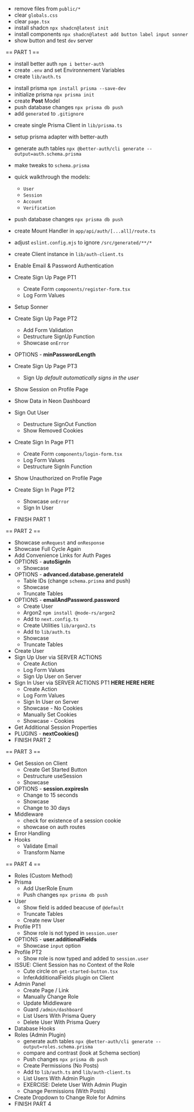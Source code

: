 - remove files from `public/*`
- clear `globals.css`
- clear `page.tsx`
- install shadcn `npx shadcn@latest init`
- install components `npx shadcn@latest add button label input sonner`
- show button and test `dev` server


== PART 1 ==

- install better auth `npm i better-auth`
- create `.env` and set Environnement Variables
- create `lib/auth.ts`
<!-- - setup `postgres` database with `neon.tech` -->
- install prisma `npm install prisma --save-dev`
- initialize prisma `npx prisma init`
- create **Post** Model
- push database changes `npx prisma db push`
- add `generated` to `.gitignore`
<!-- - adjust **scripts** in `package.json` -->

- create single Prisma Client in `lib/prisma.ts`
- setup prisma adapter with better-auth
- generate auth tables `npx @better-auth/cli generate --output=auth.schema.prisma`
- make tweaks to `schema.prisma`
- quick walkthrough the models:
  - `User`
  - `Session`
  - `Account`
  - `Verification`
- push database changes `npx prisma db push`
- create Mount Handler in `app/api/auth/[...all]/route.ts`
- adjust `eslint.config.mjs` to ignore `/src/generated/**/*`
- create Client instance in `lib/auth-client.ts`

- Enable Email & Password Authentication
- Create Sign Up Page PT1
  - Create Form `components/register-form.tsx`
  - Log Form Values
- Setup Sonner
- Create Sign Up Page PT2
  - Add Form Validation
  - Destructure SignUp Function
  - Showcase `onError`
- OPTIONS - **minPasswordLength**
- Create Sign Up Page PT3
  - Sign Up _default automatically signs in the user_
- Show Session on Profile Page
- Show Data in Neon Dashboard
- Sign Out User
  - Destructure SignOut Function
  - Show Removed Cookies
- Create Sign In Page PT1
  - Create Form `components/login-form.tsx`
  - Log Form Values
  - Destructure SignIn Function
- Show Unauthorized on Profile Page
- Create Sign In Page PT2
  - Showcase `onError`
  - Sign In User
- FINISH PART 1

== PART 2 ==

- Showcase `onRequest` and `onResponse`
- Showcase Full Cycle Again
- Add Convenience Links for Auth Pages
- OPTIONS - **autoSignIn**
  - Showcase
- OPTIONS - **advanced.database.generateId**
  - Table IDs (change `schema.prisma` and push)
  - Showcase
  - Truncate Tables
- OPTIONS - **emailAndPassword.password**
  - Create User
  - Argon2 `npm install @node-rs/argon2`
  - Add to `next.config.ts`
  - Create Utilities `lib/argon2.ts`
  - Add to `lib/auth.ts`
  - Showcase
  - Truncate Tables
- Create User
- Sign Up User via SERVER ACTIONS
  - Create Action
  - Log Form Values
  - Sign Up User on Server
- Sign In User via SERVER ACTIONS PT1 **HERE HERE HERE**
  - Create Action
  - Log Form Values
  - Sign In User on Server
  - Showcase - No Cookies
  - Manually Set Cookies
  - Showcase - Cookies
- Get Additional Session Properties
- PLUGINS - **nextCookies()**
- FINISH PART 2


== PART 3 ==

- Get Session on Client
  - Create Get Started Button
  - Destructure useSession
  - Showcase
- OPTIONS - **session.expiresIn**
  - Change to 15 seconds
  - Showcase
  - Change to 30 days
- Middleware
  - check for existence of a session cookie
  - showcase on auth routes
- Error Handling
- Hooks
  - Validate Email
  - Transform Name

== PART 4 ==

- Roles (Custom Method)
- Prisma
  - Add UserRole Enum
  - Push changes `npx prisma db push`
- User
  - Show field is added beacuse of `@default`
  - Truncate Tables
  - Create new User
- Profile PT1
  - Show role is not typed in `session.user`
- OPTIONS - **user.additionalFields**
  - Showcase `input` option
- Profile PT2
  - Show role is now typed and added to `session.user`
- ISSUE: Client Session has no Context of the Role
  - Cute circle on `get-started-button.tsx`
  - InferAdditionalFields plugin on Client
- Admin Panel
  - Create Page / Link
  - Manually Change Role
  - Update Middleware
  - Guard `/admin/dashboard`
  - List Users With Prisma Query
  - Delete User With Prisma Query
- Database Hooks
- Roles (Admin Plugin)
  - generate auth tables `npx @better-auth/cli generate --output=roles.schema.prisma`
  - compare and contrast (look at Schema section)
  - Push changes `npx prisma db push`
  - Create Permissions (No Posts)
  - Add to `lib/auth.ts` and `lib/auth-client.ts`
  - List Users With Admin Plugin
  - EXERCISE: Delete User With Admin Plugin
  - Change Permissions (With Posts)
- Create Dropdown to Change Role for Admins
- FINISH PART 4